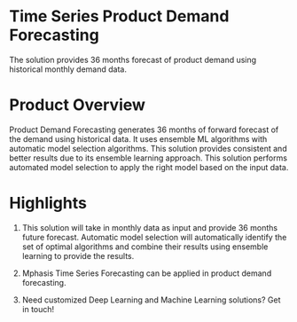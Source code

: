 # Time Series Product Demand Forecasting
The solution provides 36 months forecast of product demand using historical monthly demand data.

# Product Overview
Product Demand Forecasting generates 36 months of forward forecast of the demand using historical data. It uses ensemble ML algorithms with automatic model selection algorithms. This solution provides consistent and better results due to its ensemble learning approach. This solution performs automated model selection to apply the right model based on the input data.

# Highlights
1. This solution will take in monthly data as input and provide 36 months future forecast. Automatic model selection will automatically identify the set of optimal algorithms and combine their results using ensemble learning to provide the results.

2. Mphasis Time Series Forecasting can be applied in product demand forecasting.

3. Need customized Deep Learning and Machine Learning solutions? Get in touch!
